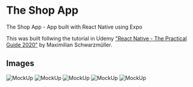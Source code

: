 # The Shop App
The Shop App - App built with React Native using Expo

This was built follwing the tutorial in Udemy <a href="https://www.udemy.com/course/react-native-the-practical-guide/">"React Native - The Practical Guide 2020"</a> by Maximilian Schwarzmüller.

## Images
![MockUp](https://github.com/DiogoCastroSilva/the-shop-app/blob/master/home-page-products.png)
![MockUp](https://github.com/DiogoCastroSilva/the-shop-app/blob/master/orders.png)
![MockUp](https://github.com/DiogoCastroSilva/the-shop-app/blob/master/cart.png)
![MockUp](https://github.com/DiogoCastroSilva/the-shop-app/blob/master/login.png)
![MockUp](https://github.com/DiogoCastroSilva/the-shop-app/blob/master/side-drawer.png)
